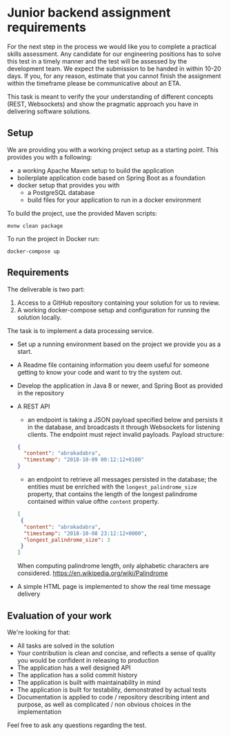 Junior backend assignment requirements
======================================

For the next step in the process we would like you to complete a practical skills 
assessment. Any candidate for our engineering positions has to solve this 
test in a timely manner and the test will be assessed by the development team. 
We expect the submission to be handed in within 10-20 days. If you, for any reason, 
estimate that you cannot finish the assignment within the timeframe please be 
communicative about an ETA.

This task is meant to verify the your understanding of different concepts 
(REST, Websockets) and show the pragmatic approach you have in delivering 
software solutions. 

## Setup

We are providing you with a working project setup as a starting point. This provides 
you with a following:
* a working Apache Maven setup to build the application 
* boilerplate application code based on Spring Boot as a foundation
* docker setup that provides you with 
	* a PostgreSQL database 
	* build files for your application to run in a docker environment
	
To build the project, use the provided Maven scripts:
```
mvnw clean package
```
To run the project in Docker run:
```
docker-compose up
```

## Requirements

The deliverable is two part:
1. Access to a GitHub repository containing your solution for us to review.
2. A working docker-compose setup and configuration for running the solution locally.

The task is to implement a data processing service.

* Set up a running environment based on the project we provide you as a start.
* A Readme file containing information you deem useful for someone getting to know 
your code and want to try the system out.
* Develop the application in Java 8 or newer, and Spring Boot as provided in the 
repository
* A REST API
	* an endpoint is taking a JSON payload specified below and 
	persists it in the database, and broadcasts it through Websockets for listening 
	clients. The endpoint must reject invalid payloads.
	Payload structure:
    ```json
    {
      "content": "abrakadabra",
      "timestamp": "2018-10-09 00:12:12+0100"
    }
    ```
	* an endpoint to retrieve all messages persisted in the database; the entities
	must be enriched with the `longest_palindrome_size` property, that contains
	the length of the longest palindrome contained within value ofthe `content` 
	property.
	```json
    [
     {   
      "content": "abrakadabra",
      "timestamp": "2018-10-08 23:12:12+0000",
      "longest_palindrome_size": 3
     }
    ]
    ```
    When computing palindrome length, only alphabetic characters are considered.
    https://en.wikipedia.org/wiki/Palindrome
    
* A simple HTML page is implemented to show the real time message delivery
 


## Evaluation of your work
 
We're looking for that:
* All tasks are solved in the solution
* Your contribution is clean and concise, and reflects a sense of quality you would be confident in releasing to production
* The application has a well designed API
* The application has a solid commit history
* The application is built with maintainability in mind
* The application is built for testability, demonstrated by actual tests
* Documentation is applied to code / repository describing intent and purpose, as well as complicated / non obvious choices in the implementation

Feel free to ask any questions regarding the test. 
